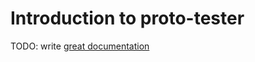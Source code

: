 # Introduction to proto-tester

TODO: write [great documentation](http://jacobian.org/writing/what-to-write/)
